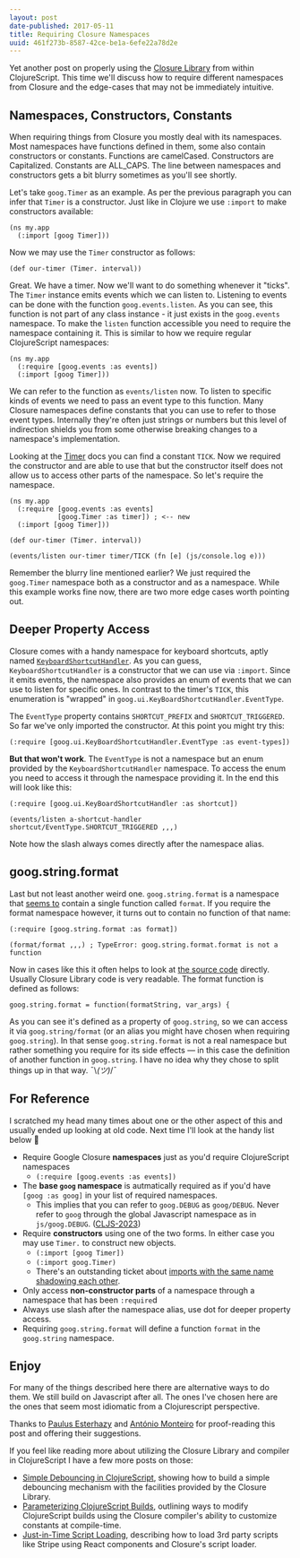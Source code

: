 ```yaml
---
layout: post
date-published: 2017-05-11
title: Requiring Closure Namespaces
uuid: 461f273b-8587-42ce-be1a-6efe22a78d2e
---
```


Yet another post on properly using
the [Closure Library](https://developers.google.com/closure/library/)
from within ClojureScript. This time we'll discuss how to require
different namespaces from Closure and the edge-cases that may not
be immediately intuitive.

## Namespaces, Constructors, Constants

When requiring things from Closure you mostly deal with its namespaces.
Most namespaces have functions defined in them, some also contain constructors or constants.
Functions are camelCased. Constructors are Capitalized. Constants are ALL_CAPS.
The line between namespaces and constructors gets a bit blurry sometimes as you'll see shortly.

Let's take `goog.Timer` as an example. As per the previous paragraph you can infer that `Timer`
is a constructor. Just like in Clojure we use `:import` to make constructors available:

```
(ns my.app
  (:import [goog Timer]))
```

Now we may use the `Timer` constructor as follows:

```
(def our-timer (Timer. interval))
```

Great. We have a timer. Now we'll want to do something whenever it
"ticks". The `Timer` instance emits events which we can listen
to. Listening to events can be done with the function
`goog.events.listen`. As you can see, this function is not part of any
class instance - it just exists in the `goog.events` namespace.
To make the `listen` function accessible you need to require the
namespace containing it. This is similar to how we require regular
ClojureScript namespaces:

```
(ns my.app
  (:require [goog.events :as events])
  (:import [goog Timer]))
```

We can refer to the function as `events/listen` now. To listen to
specific kinds of events we need to pass an event type to this function. Many
Closure namespaces define constants that you can use to refer to
those event types. Internally they're often just strings or numbers but
this level of indirection shields you from some otherwise breaking changes to
a namespace's implementation.

Looking at the [Timer](https://google.github.io/closure-library/api/goog.Timer.html)
docs you can find a constant `TICK`. Now we required the constructor
and are able to use that but the constructor itself does not allow us
to access other parts of the namespace. So let's require the namespace.

```
(ns my.app
  (:require [goog.events :as events]
            [goog.Timer :as timer]) ; <-- new
  (:import [goog Timer]))

(def our-timer (Timer. interval))

(events/listen our-timer timer/TICK (fn [e] (js/console.log e)))
```

Remember the blurry line mentioned earlier? We just required the `goog.Timer` namespace
both as a constructor and as a namespace. While this example works
fine now, there are two more edge cases worth pointing out.

## Deeper Property Access

Closure comes with a handy namespace for keyboard shortcuts, aptly named [`KeyboardShortcutHandler`](https://google.github.io/closure-library/api/goog.ui.KeyboardShortcutHandler.html).
As you can guess, `KeyboardShortcutHandler` is a constructor that we can use via `:import`.
Since it emits events, the namespace also provides an enum of events that we can use to listen for specific ones.
In contrast to the timer's `TICK`, this enumeration is "wrapped" in `goog.ui.KeyBoardShortcutHandler.EventType`.

The `EventType` property contains `SHORTCUT_PREFIX` and `SHORTCUT_TRIGGERED`. So far we've only imported the constructor.
At this point you might try this:

```
(:require [goog.ui.KeyBoardShortcutHandler.EventType :as event-types])
```

**But that won't work**. The `EventType` is not a namespace but an enum provided by
the `KeyboardShortcutHandler` namespace. To access the enum you need to access it through the
namespace providing it. In the end this will look like this:

```
(:require [goog.ui.KeyBoardShortcutHandler :as shortcut])

(events/listen a-shortcut-handler shortcut/EventType.SHORTCUT_TRIGGERED ,,,)
```

Note how the slash always comes directly after the namespace alias.

## goog.string.format

Last but not least another weird one. `goog.string.format` is a namespace
that
[seems to](https://google.github.io/closure-library/api/goog.string.format.html) contain
a single function called `format`. If you require the format namespace
however, it turns out to contain no function of that name:

```
(:require [goog.string.format :as format])

(format/format ,,,) ; TypeError: goog.string.format.format is not a function
```

Now in cases like this it often helps to look at [the source code](https://github.com/google/closure-library/blob/master/closure/goog/string/stringformat.js)
directly. Usually Closure Library code is very readable. The format function is defined as follows:

```
goog.string.format = function(formatString, var_args) {
```

As you can see it's defined as a property of `goog.string`, so we can
access it via `goog.string/format` (or an alias you might have chosen
when requiring `goog.string`).  In that sense `goog.string.format` is
not a real namespace but rather something you require for its side
effects — in this case the definition of another function in `goog.string`.
I have no idea why they chose to split things up in that way.
¯\\_(ツ)_/¯

## For Reference

I scratched my head many times about one or the other aspect of this
and usually ended up looking at old code. Next time I'll look at the handy list below 🙂

- Require Google Closure **namespaces** just as you'd require ClojureScript namespaces
    - `(:require [goog.events :as events])`
- The **base `goog` namespace** is autmatically required as if you'd have
  `[goog :as goog]` in your list of required namespaces.
    - This implies that you can refer to `goog.DEBUG` as `goog/DEBUG`. Never refer to `goog` through the global Javascript namespace as in `js/goog.DEBUG`. ([CLJS-2023](https://dev.clojure.org/jira/browse/CLJS-2023))
- Require **constructors** using one of the two forms. In either case you may use `Timer.` to construct new objects.
    - `(:import [goog Timer])`
    - `(:import goog.Timer)`
    - There's an outstanding ticket about [imports with the same name shadowing each other](https://dev.clojure.org/jira/browse/CLJS-1734).
- Only access **non-constructor parts** of a namespace through a namespace that has been `:require`d
- Always use slash after the namespace alias, use dot for deeper property access.
- Requiring `goog.string.format` will define a function `format` in the `goog.string` namespace.

## Enjoy

For many of the things described here there are alternative ways to do
them. We still build on Javascript after all. The ones I've chosen here are the ones
that seem most idiomatic from a Clojurescript perspective.

Thanks to [Paulus Esterhazy](https://twitter.com/pesterhazy) and [António Monteiro](https://twitter.com/anmonteiro90) for proof-reading this post and offering their suggestions.

If you feel like reading more about utilizing the Closure Library and
compiler in ClojureScript I have a few more posts on those:

- [Simple Debouncing in ClojureScript](/posts/simple-debouncing-in-clojurescript.html), showing how to build a simple debouncing mechanism with the facilities provided by the Closure Library.
- [Parameterizing ClojureScript Builds](/posts/parameterizing-clojurescript-builds.html), outlining ways to modify ClojureScript builds using the Closure compiler's ability to customize constants at compile-time.
- [Just-in-Time Script Loading](/posts/just-in-time-script-loading-with-react-and-clojuresript.html), describing how to load 3rd party scripts like Stripe using React components and Closure's script loader.
